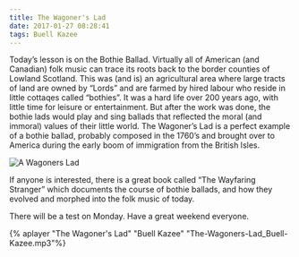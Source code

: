 ```yaml
---
title: The Wagoner's Lad
date: 2017-01-27 08:28:41
tags: Buell Kazee
---
```

Today’s lesson is on the Bothie Ballad. Virtually all of American (and Canadian) folk music can trace its roots back to the border counties of Lowland Scotland. This was (and is) an agricultural area where large tracts of land are owned by “Lords” and are farmed by hired labour who reside in little cottaqes called “bothies”. It was a hard life over 200 years ago, with little time for leisure or entertainment. But after the work was done, the bothie lads would play and sing ballads that reflected the moral (and immoral) values of their little world. The Wagoner’s Lad is a perfect example of a bothie ballad, probably composed in the 1760’s and brought over to America during the early boom of immigration from the British Isles.

![A Wagoners Lad](Wagoners-Lad.jpg)

If anyone is interested, there is a great book called “The Wayfaring Stranger” which documents the course of bothie ballads, and how they evolved and morphed into the folk music of today.

There will be a test on Monday. Have a great weekend everyone.

{% aplayer "The Wagoner's Lad" "Buell Kazee" "The-Wagoners-Lad_Buell-Kazee.mp3"%}
